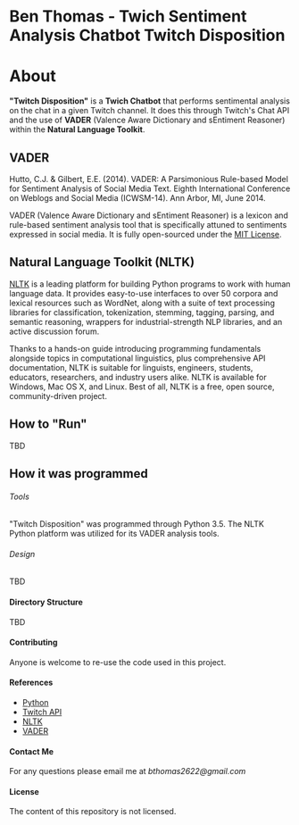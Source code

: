 Ben Thomas - Twich Sentiment Analysis Chatbot 
**Twitch Disposition**
===============================

# **About**

**"Twitch Disposition"** is a **Twich Chatbot** that performs sentimental analysis on the chat in a given Twitch channel. It does this through Twitch's Chat API and the use of **VADER** (Valence Aware Dictionary and sEntiment Reasoner) within the **Natural Language Toolkit**.

## VADER

Hutto, C.J. & Gilbert, E.E. (2014). VADER: A Parsimonious Rule-based Model for
Sentiment Analysis of Social Media Text. Eighth International Conference on
Weblogs and Social Media (ICWSM-14). Ann Arbor, MI, June 2014.

VADER (Valence Aware Dictionary and sEntiment Reasoner) is a lexicon and rule-based sentiment analysis tool that is specifically attuned to sentiments expressed in social media. It is fully open-sourced under the [MIT License](http://choosealicense.com/).

## Natural Language Toolkit (NLTK)

[NLTK](http://www.nltk.org/) is a leading platform for building Python programs to work with human language data. It provides easy-to-use interfaces to over 50 corpora and lexical resources such as WordNet, along with a suite of text processing libraries for classification, tokenization, stemming, tagging, parsing, and semantic reasoning, wrappers for industrial-strength NLP libraries, and an active discussion forum.

Thanks to a hands-on guide introducing programming fundamentals alongside topics in computational linguistics, plus comprehensive API documentation, NLTK is suitable for linguists, engineers, students, educators, researchers, and industry users alike. NLTK is available for Windows, Mac OS X, and Linux. Best of all, NLTK is a free, open source, community-driven project.

## How to "Run" 

TBD

## How it was programmed

###### Tools

"Twitch Disposition" was programmed through Python 3.5. The NLTK Python platform was utilized for its VADER analysis tools. 

###### Design

TBD

#### Directory Structure

TBD

#### Contributing

Anyone is welcome to re-use the code used in this project.

#### References

* [Python](https://www.python.org/)
* [Twitch API](https://dev.twitch.tv/)
* [NLTK](http://www.nltk.org/)
* [VADER](https://github.com/cjhutto/vaderSentiment)

#### Contact Me

For any questions please email me at _bthomas2622@gmail.com_

#### License

The content of this repository is not licensed. 